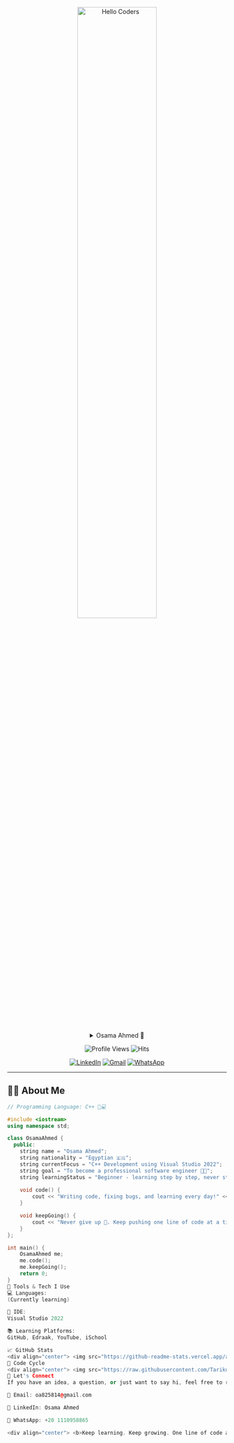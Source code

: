 <div align="center" width="60%">



<img src="https://github.com/SP-XD/SP-XD/blob/main/images/hellocoders_rounded.gif?raw=true" alt="Hello Coders" width="60%"/> <br>


<details>
  <summary>  Osama Ahmed 👋 </summary>
  <!-- You can embed your Spotify later here if you want -->
</details>

![Profile Views](https://komarev.com/ghpvc/?username=OsamaTech10&style=flat&color=orange&label=PROFILE+VIEWS)
![Hits](https://hits.seeyoufarm.com/api/count/incr/badge.svg?url=https%3A%2F%2Fgithub.com%2FOsamaTech10&count_bg=%2379C83D&title_bg=%23555555&icon=mediafire.svg&icon_color=%23E7E7E7&title=HITS&edge_flat=false)

[![LinkedIn](https://img.shields.io/badge/LinkedIn-Connect-blue?style=flat&logo=linkedin)](https://www.linkedin.com/in/osama-ahmed-113102361)
[![Gmail](https://img.shields.io/badge/Gmail-oa825814@gmail.com-red?style=flat&logo=gmail&logoColor=white)](mailto:oa825814@gmail.com)
[![WhatsApp](https://img.shields.io/badge/WhatsApp-01110958865-25D366?style=flat&logo=whatsapp&logoColor=white)](https://wa.me/201110958865)

</div>

---

## 👨‍💻 About Me

```cpp
// Programming Language: C++ 💙💻

#include <iostream>
using namespace std;

class OsamaAhmed {
  public:
    string name = "Osama Ahmed";
    string nationality = "Egyptian 🇪🇬";
    string currentFocus = "C++ Development using Visual Studio 2022";
    string goal = "To become a professional software engineer 👨‍💻";
    string learningStatus = "Beginner - learning step by step, never stopping!";
    
    void code() {
        cout << "Writing code, fixing bugs, and learning every day!" << endl;
    }

    void keepGoing() {
        cout << "Never give up 💪. Keep pushing one line of code at a time!" << endl;
    }
};

int main() {
    OsamaAhmed me;
    me.code();
    me.keepGoing();
    return 0;
}
🚀 Tools & Tech I Use
💻 Languages:
(Currently learning)

🧰 IDE:
Visual Studio 2022

📚 Learning Platforms:
GitHub, Edraak, YouTube, iSchool

📈 GitHub Stats
<div align="center"> <img src="https://github-readme-stats.vercel.app/api?username=OsamaTech10&show_icons=true&theme=tokyonight" width="48%"/> <img src="https://github-readme-streak-stats.herokuapp.com/?user=OsamaTech10&theme=tokyonight" width="48%"/> </div> <details> <summary>📊 More Stats</summary> <img align="center" src="https://raw.githubusercontent.com/SP-XD/profile-summary-cards/master/profile-summary-card-output/nord_dark/0-profile-details.svg"> </details>
🔁 Code Cycle
<div align="center"> <img src="https://raw.githubusercontent.com/Tarikul-Islam-Anik/Animated-Fluent-Emojis/master/Emojis/Smilies/Face%20with%20Spiral%20Eyes.png" width="10%" alt="Confused Mode"/> &nbsp;&nbsp;&nbsp;&nbsp; <img src="https://raw.githubusercontent.com/Tarikul-Islam-Anik/Animated-Fluent-Emojis/master/Emojis/Smilies/Relieved%20Face.png" width="10%" alt="Success Mode"/> &nbsp;&nbsp;&nbsp;&nbsp; <img src="https://raw.githubusercontent.com/Tarikul-Islam-Anik/Animated-Fluent-Emojis/master/Emojis/Smilies/Astonished%20Face.png" width="10%" alt="Surprised I Did It!"/> </div>
💬 Let's Connect
If you have an idea, a question, or just want to say hi, feel free to reach out:

📧 Email: oa825814@gmail.com

💼 LinkedIn: Osama Ahmed

📱 WhatsApp: +20 1110958865

<div align="center"> <b>Keep learning. Keep growing. One line of code at a time. 💻</b> </div> ```
